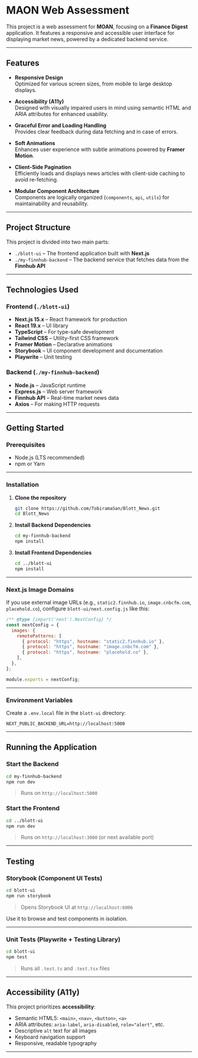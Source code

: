 # MAON Web Assessment

This project is a web assessment for **MOAN**, focusing on a **Finance Digest** application. It features a responsive and accessible user interface for displaying market news, powered by a dedicated backend service.

---

## Features

- **Responsive Design**  
  Optimized for various screen sizes, from mobile to large desktop displays.

- **Accessibility (A11y)**  
  Designed with visually impaired users in mind using semantic HTML and ARIA attributes for enhanced usability.

- **Graceful Error and Loading Handling**  
  Provides clear feedback during data fetching and in case of errors.

- **Soft Animations**  
  Enhances user experience with subtle animations powered by **Framer Motion**.

- **Client-Side Pagination**  
  Efficiently loads and displays news articles with client-side caching to avoid re-fetching.

- **Modular Component Architecture**  
  Components are logically organized (`components`, `api`, `utils`) for maintainability and reusability.

---

## Project Structure

This project is divided into two main parts:

- `./blott-ui` – The frontend application built with **Next.js**
- `./my-finnhub-backend` – The backend service that fetches data from the **Finnhub API**

---

## Technologies Used

### Frontend (`./blott-ui`)

- **Next.js 15.x** – React framework for production
- **React 19.x** – UI library
- **TypeScript** – For type-safe development
- **Tailwind CSS** – Utility-first CSS framework
- **Framer Motion** – Declarative animations
- **Storybook** – UI component development and documentation
- **Playwrite** – Unit testing

### Backend (`./my-finnhub-backend`)

- **Node.js** – JavaScript runtime
- **Express.js** – Web server framework
- **Finnhub API** – Real-time market news data
- **Axios** – For making HTTP requests

---

## Getting Started

### Prerequisites

- Node.js (LTS recommended)
- npm or Yarn

---

### Installation

1. **Clone the repository**

   ```bash
   git clone https://github.com/TobiramaSan/Blott_News.git
   cd Blott_News
   ```

2. **Install Backend Dependencies**

   ```bash
   cd my-finnhub-backend
   npm install
   ```

3. **Install Frontend Dependencies**

   ```bash
   cd ../blott-ui
   npm install
   ```

---

### Next.js Image Domains

If you use external image URLs (e.g., `static2.finnhub.io`, `image.cnbcfm.com`, `placehold.co`), configure `blott-ui/next.config.js` like this:

```js
/** @type {import('next').NextConfig} */
const nextConfig = {
  images: {
    remotePatterns: [
      { protocol: "https", hostname: "static2.finnhub.io" },
      { protocol: "https", hostname: "image.cnbcfm.com" },
      { protocol: "https", hostname: "placehold.co" },
    ],
  },
};

module.exports = nextConfig;
```

---

### Environment Variables

Create a `.env.local` file in the `blott-ui` directory:

```env
NEXT_PUBLIC_BACKEND_URL=http://localhost:5000
```

---

## Running the Application

### Start the Backend

```bash
cd my-finnhub-backend
npm run dev
```

> Runs on `http://localhost:5000`

### Start the Frontend

```bash
cd ../blott-ui
npm run dev
```

> Runs on `http://localhost:3000` (or next available port)

---

## Testing

### Storybook (Component UI Tests)

```bash
cd blott-ui
npm run storybook
```

> Opens Storybook UI at `http://localhost:6006`

Use it to browse and test components in isolation.

---

### Unit Tests (Playwrite + Testing Library)

```bash
cd blott-ui
npm test
```

> Runs all `.test.ts` and `.test.tsx` files

---

## Accessibility (A11y)

This project prioritizes **accessibility**:

- Semantic HTML5: `<main>`, `<nav>`, `<button>`, `<a>`
- ARIA attributes: `aria-label`, `aria-disabled`, `role="alert"`, etc.
- Descriptive `alt` text for all images
- Keyboard navigation support
- Responsive, readable typography

---
